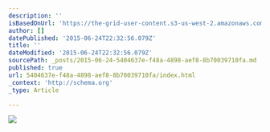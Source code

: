 ```yaml
---
description: ''
isBasedOnUrl: 'https://the-grid-user-content.s3-us-west-2.amazonaws.com/497cc2e8-f35a-424b-b106-83d3a8391bed.gif'
author: []
datePublished: '2015-06-24T22:32:56.079Z'
title: ''
dateModified: '2015-06-24T22:32:56.079Z'
sourcePath: _posts/2015-06-24-5404637e-f48a-4898-aef8-8b70039710fa.md
published: true
url: 5404637e-f48a-4898-aef8-8b70039710fa/index.html
_context: 'http://schema.org'
_type: Article

---
```

![](https://the-grid-user-content.s3-us-west-2.amazonaws.com/497cc2e8-f35a-424b-b106-83d3a8391bed.gif)
